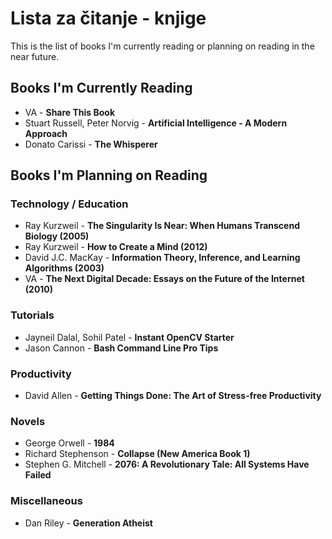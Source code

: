 # Lista za čitanje - knjige

This is the list of books I'm currently reading or planning on reading in the near future.

## Books I'm Currently Reading

* VA - **Share This Book**
* Stuart Russell, Peter Norvig - **Artificial Intelligence - A Modern Approach**
* Donato Carissi - **The Whisperer**

## Books I'm Planning on Reading

### Technology / Education

* Ray Kurzweil - **The Singularity Is Near: When Humans Transcend Biology (2005)**
* Ray Kurzweil - **How to Create a Mind (2012)**
* David J.C. MacKay - **Information Theory, Inference, and Learning Algorithms (2003)**
* VA - **The Next Digital Decade: Essays on the Future of the Internet (2010)**

### Tutorials

* Jayneil Dalal, Sohil Patel - **Instant OpenCV Starter**
* Jason Cannon - **Bash Command Line Pro Tips**

### Productivity

* David Allen - **Getting Things Done: The Art of Stress-free Productivity**

### Novels

* George Orwell - **1984**
* Richard Stephenson - **Collapse (New America Book 1)**
* Stephen G. Mitchell - **2076: A Revolutionary Tale: All Systems Have Failed**

### Miscellaneous

* Dan Riley - **Generation Atheist**

